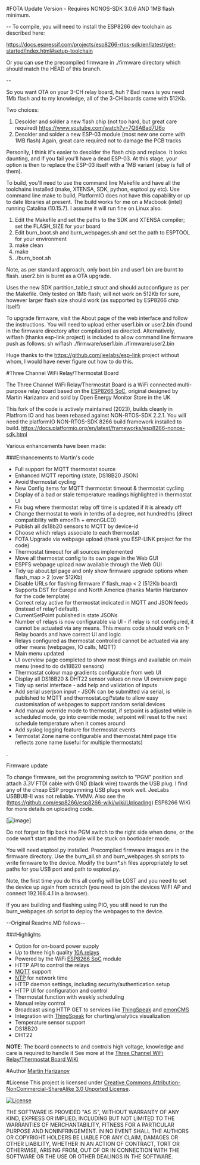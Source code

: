 #FOTA Update Version - Requires NONOS-SDK 3.0.6 AND 1MB flash minimum.

--
To compile, you will need to install the ESP8266 dev toolchain as described here:

https://docs.espressif.com/projects/esp8266-rtos-sdk/en/latest/get-started/index.html#setup-toolchain

Or you can use the precompiled firmware in ./firmware directory which should match the HEAD of this branch.

--

So you want OTA on your 3-CH relay board, huh ?
Bad news is you need 1Mb flash and to my knowledge, all of the 3-CH boards came with 512Kb.

Two choices:
1) Desolder and solder a new flash chip (not too hard, but great care required)
	https://www.youtube.com/watch?v=7Q6ABad7U6o
2) Desolder and solder a new ESP-03 module (most new one come with 1MB flash)
Again, great care required not to damage the PCB tracks

Personlly, I think it's easier to desolder the flash chip and replace. It looks daunting, and if you fail you'll have a dead ESP-03.
At this stage, your option is then to replace the ESP-03 itself with a 1MB variant (ebay is full of them).

To build, you'll need to use the command line Makefile and have all the toolchains installed (make, XTENSA, SDK, python, esptool.py etc).
Use command line make to build, PlatformIO does not have this capability or up to date libraries at present.
The build works for me on a Macbook (intel) running Catalina (10.15.7). I assume it will run fine on Linux also.

1) Edit the Makefile and set the paths to the SDK and XTENSA compiler; set the FLASH_SIZE for your board
2) Edit burn_boot.sh and burn_webpages.sh and set the path to ESPTOOL for your environment 
3) make clean
4) make
5) ./burn_boot.sh

Note, as per standard approach, only boot.bin and user1.bin are burnt to flash. 
user2.bin is burnt as a OTA upgrade.

Uses the new SDK partition_table_t struct and should autoconfigure as per the Makefile.
Only tested on 1Mb flash; will not work on 512Kb for sure, however larger flash size should work (as supported by ESP8266 chip itself)


To upgrade firmware, visit the About page of the web interface and follow the instructions. You will need to upload either user1.bin or user2.bin (found in the firmware directory after compilation) as directed.
Alternatively, wiflash (thanks esp-link project) is included to allow command line firmware push as follows:
sh wiflash <ip address of relay board> ./firmware/user1.bin ./firmware/user2.bin 

Huge thanks to the https://github.com/jeelabs/esp-link project without whom, I would have never figure out how to do this.


#Three Channel WiFi Relay/Thermostat Board

The Three Channel WiFi Relay/Thermostat Board is a WiFi connected multi-purpose relay board based on the [ESP8266 SoC], original designed by Martin Harizanov and sold by Open Energy Monitor Store in the UK

This fork of the code is actively maintained (2023), builds cleanly in Platfrom IO and has been rebased against NON-RTOS-SDK 2.2.1.
You will need the platformIO NON-RTOS-SDK 8266 build framework installed to build. https://docs.platformio.org/en/latest/frameworks/esp8266-nonos-sdk.html


Various enhancements have been made:

###Enhancements to Martin's code
- Full support for MQTT thermostat source
- Enhanced MQTT reporting (state, DS18B20 JSON)
- Avoid thermostat cycling 
- New Config items for MQTT thermostat timeout & thermostat cycling
- Display of a bad or stale temperature readings highlighted in thermostat UI
- Fix bug where thermostat relay off time is updated if it is already off
- Change thermostat to work in tenths of a degree, not hundredths (direct compatibility with emonTh + emonGLCD)
- Publish all ds18b20 sensors to MQTT by device-id
- Choose which relays associate to each thermostat
- FOTA Upgrade via webpage upload (thank you ESP-LINK project for the code)
- Thermostat timeout for all sources implemented
- Move all thermostat config to its own page in the Web GUI
- ESPFS webpage upload now available through the Web GUI
- Tidy up about.tpl page and only show firmware upgrade options when flash_map > 2 (over 512Kb)
- Disable URLs for flashing firmware if flash_map < 2 (512Kb board)
- Supports DST for Europe and North America (thanks Martin Harizanov for the code template)
- Correct relay active for thermostat indicated in MQTT and JSON feeds (instead of relay1 default).
- CurrentSetPoint published in state JSONs
- Number of relays is now configurable via UI - if relay is not configured, it cannot be actuated via any means.
	This means code should work on 1-Relay boards and have correct UI and logic
- Relays configured as thermostat controlled cannot be actuated via any other means (webpages, IO calls, MQTT)
- Main menu updated
- UI overview page completed  to show most things and available on main menu (need to do ds18B20 sensors)
- Thermostat colour map gradients configurable from web UI
- Display all DS18B20 & DHT22 sensor values on new UI overview page
- Tidy up serial interface - add help and validation of inputs
- Add serial userjson input - JSON can be submitted via serial, is published to MQTT and thermostat.cgi?state to allow easy customisation of webpages to support random serial devices
- Add manual override mode to thermostat, if setpoint is adjusted while in scheduled mode, go into override mode; setpoint will reset to the next schedule temperature when it comes around
- Add syslog logging feature for thermostat events
- Termostat Zone name configurable and thermostat.html page title reflects zone name (useful for multiple thermostats)






.

Firmware update

To change firmware, set the programming switch to “PGM” position and attach *3.3V* FTDI cable with GND (black wire) towards the USB plug.
I find any of the cheap ESP programming USB plugs work well. JeeLabs USBBUB-II was not reliable. YMMV.
Also see the (https://github.com/esp8266/esp8266-wiki/wiki/Uploading) ESP8266 WiKi for more details on uploading code.

[![image](https://harizanov.com/wp-content/uploads/2015/02/esp8266-board-firmware-update-mode-300x225.jpg)]

Do not forget to flip back the PGM switch to the right side when done, or the code won’t start and the module will be stuck on bootloader mode.

You will need esptool.py installed.
Precompiled firmware images are in the firmware directory. Use the burn_all.sh and burn_webpages.sh scripts to write firmware to the device.
Modify the burn*.sh files appropriately to set paths for you USB port and path to esptool.py.

Note, the first time you do this all config will be LOST and you need to set the device up again from scratch (you need to join the devices WIFI AP and connect 192.168.4.1 in a browser).

If you are building and flashing using PIO, you still need to run the burn_webpages.sh script to deploy the webpages to the device.



--Original Readme.MD follows--

###Highlights

- Option for on-board power supply
- Up to three high quality [10A relays]
- Powered by the WiFi [ESP8266 SoC] module
- HTTP API to control the relays
- [MQTT] support
- [NTP] for network time
- HTTP daemon settings, including security/authentication setup
- HTTP UI for configuration and control
 - Thermostat function with weekly scheduling
 - Manual relay control
- Broadcast using HTTP GET to services like [ThingSpeak] and [emonCMS]
- Integration with [ThingSpeak] for charting/analytics visualization
- Temperature sensor support
 - DS18B20
 - DHT22

**NOTE**: The board connects to and controls high voltage, knowledge and care is required to handle it
See more at the [Three Channel WiFi Relay/Thermostat Board WiKi]

#Author
[Martin Harizanov]

#License
This project is licensed under [Creative Commons Attribution-NonCommercial-ShareAlike 3.0 Unported License]. 

[![License](http://i.creativecommons.org/l/by-nc-sa/3.0/88x31.png)](http://creativecommons.org/licenses/by-nc-sa/3.0/)

THE SOFTWARE IS PROVIDED "AS IS", WITHOUT WARRANTY OF ANY KIND, EXPRESS OR IMPLIED, INCLUDING BUT NOT LIMITED TO THE WARRANTIES OF MERCHANTABILITY, FITNESS FOR A PARTICULAR PURPOSE AND NONINFRINGEMENT. IN NO EVENT SHALL THE AUTHORS OR COPYRIGHT HOLDERS BE LIABLE FOR ANY CLAIM, DAMAGES OR OTHER LIABILITY, WHETHER IN AN ACTION OF CONTRACT, TORT OR OTHERWISE, ARISING FROM, OUT OF OR IN CONNECTION WITH THE SOFTWARE OR THE USE OR OTHER DEALINGS IN THE SOFTWARE.

[Creative Commons Attribution-NonCommercial-ShareAlike 3.0 Unported License]: http://creativecommons.org/licenses/by-nc-sa/3.0/
[Three Channel WiFi Relay/Thermostat Board WiKi]: http://harizanov.com/wiki/wiki-home/three-channel-wifi-relaythermostat-board/
[emonCMS]: http://emoncms.org 
[ThingSpeak]: http://thingspeak.com
[10A relays]: http://www.te.com/catalog/pn/en/3-1393239-6
[ESP8266 SoC]: https://espressif.com/en/products/esp8266/
[MQTT]: http://en.wikipedia.org/wiki/MQTT
[NTP]: http://en.wikipedia.org/wiki/Network_Time_Protocol
[Martin Harizanov]:http://harizanov.com/
[@mharizanov]:http://twitter.com/mharizanov
